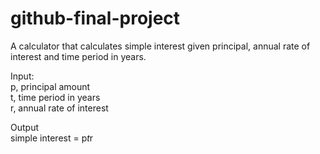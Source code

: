 # github-final-project
A calculator that calculates simple interest given principal, annual rate of interest and time period in years.

Input:    
    p, principal amount    
    t, time period in years    
    r, annual rate of interest    
   
Output    
    simple interest = p*t*r
